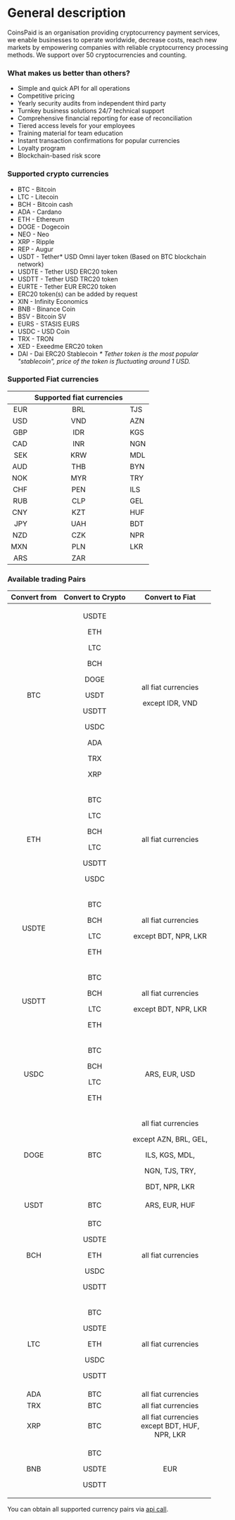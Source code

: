 # General description



CoinsPaid is an organisation providing сryptocurrency payment services, we enable businesses to operate worldwide, decrease costs, reach new markets by empowering companies with reliable cryptocurrency processing methods. We support over 50 cryptocurrencies and counting.

### What makes us better than others?

* Simple and quick API for all operations 
* Competitive pricing 
* Yearly security audits from independent third party 
* Turnkey business solutions 24/7 technical support 
* Comprehensive financial reporting for ease of reconciliation 
* Tiered access levels for your employees 
* Training material for team education 
* Instant transaction confirmations for popular currencies
* Loyalty program 
* Blockchain-based risk score

### Supported crypto currencies

* BTC - Bitcoin
* LTC - Litecoin
* BCH - Bitcoin cash
* ADA - Cardano
* ETH - Ethereum
* DOGE - Dogecoin
* NEO - Neo
* XRP - Ripple
* REP - Augur
* USDT - Tether\* USD Omni layer token \(Based on BTC blockchain network\) 
* USDTE - Tether USD ERC20 token
* USDTT - Tether USD TRC20 token
* EURTE - Tether EUR ERC20 token
* ERC20 token\(s\) can be added by request
* XIN - Infinity Economics
* BNB - Binance Coin
* BSV - Bitcoin SV
* EURS - STASIS EURS
* USDC - USD Coin
* TRX - TRON
* XED - Exeedme ERC20 token
* DAI - Dai ERC20 Stablecoin  _\* Tether token is the most popular "stablecoin", price of the token is fluctuating around 1 USD._ 

### Supported Fiat currencies

|  | **Supported fiat currencies** |  |
| ---: | :---: | :--- |
| EUR | BRL | TJS |
| USD | VND | AZN |
| GBP | IDR | KGS |
| CAD | INR | NGN |
| SEK | KRW | MDL |
| AUD | THB | BYN |
| NOK | MYR | TRY |
| CHF | PEN | ILS |
| RUB | CLP | GEL |
| CNY | KZT | HUF |
| JPY | UAH | BDT |
| NZD | CZK | NPR |
| MXN | PLN | LKR |
| ARS | ZAR |  |

### Available trading Pairs

<table>
  <thead>
    <tr>
      <th style="text-align:center"><b>Convert from</b>
      </th>
      <th style="text-align:center"><b>Convert to Crypto</b>
      </th>
      <th style="text-align:center"><b>Convert to Fiat</b>
      </th>
    </tr>
  </thead>
  <tbody>
    <tr>
      <td style="text-align:center">BTC</td>
      <td style="text-align:center">
        <p>USDTE</p>
        <p>ETH</p>
        <p>LTC</p>
        <p>BCH</p>
        <p>DOGE</p>
        <p>USDT</p>
        <p>USDTT</p>
        <p>USDC</p>
        <p>ADA</p>
        <p>TRX</p>
        <p>XRP</p>
      </td>
      <td style="text-align:center">
        <p>all fiat currencies</p>
        <p>except IDR, VND</p>
      </td>
    </tr>
    <tr>
      <td style="text-align:center">ETH</td>
      <td style="text-align:center">
        <p>BTC</p>
        <p>LTC</p>
        <p>BCH</p>
        <p>LTC</p>
        <p>USDTT</p>
        <p>USDC</p>
      </td>
      <td style="text-align:center">all fiat currencies</td>
    </tr>
    <tr>
      <td style="text-align:center">USDTE</td>
      <td style="text-align:center">
        <p>BTC</p>
        <p>BCH</p>
        <p>LTC</p>
        <p>ETH</p>
      </td>
      <td style="text-align:center">
        <p>all fiat currencies</p>
        <p>except BDT, NPR, LKR
          <br />
        </p>
      </td>
    </tr>
    <tr>
      <td style="text-align:center">USDTT</td>
      <td style="text-align:center">
        <p>BTC</p>
        <p>BCH</p>
        <p>LTC</p>
        <p>ETH</p>
      </td>
      <td style="text-align:center">
        <p>all fiat currencies</p>
        <p>except BDT, NPR, LKR</p>
      </td>
    </tr>
    <tr>
      <td style="text-align:center">USDC</td>
      <td style="text-align:center">
        <p>BTC</p>
        <p>BCH</p>
        <p>LTC</p>
        <p>ETH</p>
      </td>
      <td style="text-align:center">ARS, EUR, USD</td>
    </tr>
    <tr>
      <td style="text-align:center">DOGE</td>
      <td style="text-align:center">BTC</td>
      <td style="text-align:center">
        <p>all fiat currencies</p>
        <p>except AZN, BRL, GEL,</p>
        <p>ILS, KGS, MDL,</p>
        <p>NGN, TJS, TRY,</p>
        <p>BDT, NPR, LKR</p>
      </td>
    </tr>
    <tr>
      <td style="text-align:center">USDT</td>
      <td style="text-align:center">BTC</td>
      <td style="text-align:center">ARS, EUR, HUF</td>
    </tr>
    <tr>
      <td style="text-align:center">BCH</td>
      <td style="text-align:center">
        <p>BTC</p>
        <p>USDTE</p>
        <p>ETH</p>
        <p>USDC</p>
        <p>USDTT</p>
      </td>
      <td style="text-align:center">all fiat currencies</td>
    </tr>
    <tr>
      <td style="text-align:center">LTC</td>
      <td style="text-align:center">
        <p>BTC</p>
        <p>USDTE</p>
        <p>ETH</p>
        <p>USDC</p>
        <p>USDTT</p>
      </td>
      <td style="text-align:center">all fiat currencies</td>
    </tr>
    <tr>
      <td style="text-align:center">ADA</td>
      <td style="text-align:center">BTC</td>
      <td style="text-align:center">all fiat currencies</td>
    </tr>
    <tr>
      <td style="text-align:center">TRX</td>
      <td style="text-align:center">BTC</td>
      <td style="text-align:center">all fiat currencies</td>
    </tr>
    <tr>
      <td style="text-align:center">XRP</td>
      <td style="text-align:center">BTC</td>
      <td style="text-align:center">all fiat currencies
        <br />except BDT, HUF,
        <br />NPR, LKR</td>
    </tr>
    <tr>
      <td style="text-align:center">BNB</td>
      <td style="text-align:center">
        <p>BTC</p>
        <p>USDTE</p>
        <p>USDTT</p>
      </td>
      <td style="text-align:center">EUR</td>
    </tr>
  </tbody>
</table>

You can obtain all supported currency pairs via [api call](api-documentation/api-reference.md#get-list-of-exchangeable-currency-pairs).

